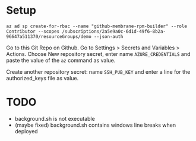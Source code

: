 # Setup

```
az ad sp create-for-rbac --name "github-membrane-rpm-builder" --role Contributor --scopes /subscriptions/2a5e9a0c-6d1d-49f6-8b2a-96647a511370/resourceGroups/demo --json-auth
```

Go to this Git Repo on Github.
Go to Settings > Secrets and Variables > Actions.
Choose New repository secret, enter name `AZURE_CREDENTIALS` and paste the value of the `az` command as value.

Create another repository secret: name `SSH_PUB_KEY` and enter a line for the authorized_keys file as value.


# TODO
* background.sh is not executable
* (maybe fixed) background.sh contains windows line breaks when deployed
